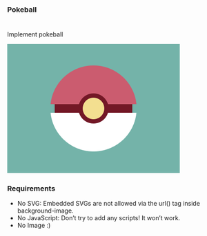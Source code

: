 ### Pokeball

#

Implement pokeball

![img.png](img.png)

### Requirements

- No SVG: Embedded SVGs are not allowed via the url() tag inside background-image.
- No JavaScript: Don’t try to add any scripts! It won’t work.
- No Image :)
